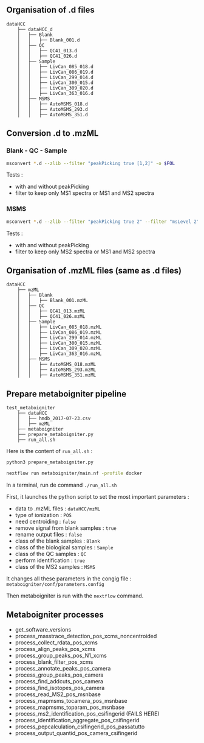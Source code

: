 

## Organisation of .d files

    dataHCC
        ├── dataHCC_d
        │   ├── Blank
        │   │   ├── Blank_001.d
        │   ├── QC
        │   │   ├── QC41_013.d
        │   │   ├── QC41_026.d
        │   ├── Sample
        │   │   ├── LivCan_085_018.d
        │   │   ├── LivCan_086_019.d
        │   │   ├── LivCan_299_014.d
        │   │   ├── LivCan_300_015.d
        │   │   ├── LivCan_309_020.d
        │   │   ├── LivCan_363_016.d
        │   ├── MSMS
        │   │   ├── AutoMSMS_018.d
        │   │   ├── AutoMSMS_293.d
        │   │   ├── AutoMSMS_351.d
        
## Conversion .d to .mzML

### Blank - QC - Sample

```bash
msconvert *.d --zlib --filter "peakPicking true [1,2]" -o $FOL
```

Tests :
- with and without peakPicking
- filter to keep only MS1 spectra or MS1 and MS2 spectra

### MSMS

```bash
msconvert *.d --zlib --filter "peakPicking true 2" --filter "msLevel 2" -o $FOL
```

Tests :
- with and without peakPicking
- filter to keep only MS2 spectra or MS1 and MS2 spectra



## Organisation of .mzML files (same as .d files)

    dataHCC
        ├── mzML
        │   ├── Blank
        │   │   ├── Blank_001.mzML
        │   ├── QC
        │   │   ├── QC41_013.mzML
        │   │   ├── QC41_026.mzML
        │   ├── Sample
        │   │   ├── LivCan_085_018.mzML
        │   │   ├── LivCan_086_019.mzML
        │   │   ├── LivCan_299_014.mzML
        │   │   ├── LivCan_300_015.mzML
        │   │   ├── LivCan_309_020.mzML
        │   │   ├── LivCan_363_016.mzML
        │   ├── MSMS
        │   │   ├── AutoMSMS_018.mzML
        │   │   ├── AutoMSMS_293.mzML
        │   │   ├── AutoMSMS_351.mzML
        
    
## Prepare metaboigniter pipeline

    test_metaboigniter
        ├── dataHCC
        │   ├── hmdb_2017-07-23.csv
        │   ├── mzML
        ├── metaboigniter
        ├── prepare_metaboigniter.py
        ├── run_all.sh

Here is the content of `run_all.sh` :
```bash
python3 prepare_metaboigniter.py

nextflow run metaboigniter/main.nf -profile docker
```

In a terminal, run de command `./run_all.sh`

First, it launches the python script to set the most important parameters :
- data to .mzML files : `dataHCC/mzML`
- type of ionization : `POS`
- need centroiding : `false`
- remove signal from blank samples : `true`
- rename output files : `false`
- class of the blank samples : `Blank`
- class of the biological samples : `Sample`
- class of the QC samples : `QC`
- perform identification : `true`
- class of the MS2 samples : `MSMS`

It changes all these parameters in the congig file : `metaboigniter/conf/parameters.config`

Then metaboigniter is run with the `nextflow` command.



## Metaboigniter processes

- get_software_versions
- process_masstrace_detection_pos_xcms_noncentroided
- process_collect_rdata_pos_xcms
- process_align_peaks_pos_xcms
- process_group_peaks_pos_N1_xcms
- process_blank_filter_pos_xcms
- process_annotate_peaks_pos_camera
- process_group_peaks_pos_camera
- process_find_addcuts_pos_camera
- process_find_isotopes_pos_camera
- process_read_MS2_pos_msnbase
- process_mapmsms_tocamera_pos_msnbase
- process_mapmsms_toparam_pos_msnbase
- process_ms2_identification_pos_csifingerid (FAILS HERE)
- process_identification_aggregate_pos_csifingerid
- process_pepcalculation_csifingerid_pos_passatutto
- process_output_quantid_pos_camera_csifingerid






    
    
